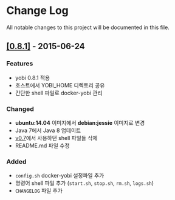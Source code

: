 # Change Log
All notable changes to this project will be documented in this file.

## [[0.8.1]](https://github.com/saltfactory/docker-yobi/releases/tag/0.8.1) - 2015-06-24

### Features
- yobi 0.8.1 적용
- 호스트에서 YOBI_HOME 디렉토리 공유
- 간단한 shell 파일로 docker-yobi 관리

### Changed
- **ubuntu:14.04** 이미지에서 **debian:jessie** 이미지로 변경
- Java 7에서 Java 8 업데이트
- [v0.7](https://github.com/saltfactory/docker-yobi/releases/tag/v0.7)에서 사용하던 shell 파일들 삭제
- README.md 파일 수정 

### Added
- `config.sh` docker-yobi 설정파일 추가
- 명령어 shell 파일 추가 (`start.sh`, `stop.sh`, `rm.sh`, `logs.sh`)
- `CHANGELOG` 파일 추가
